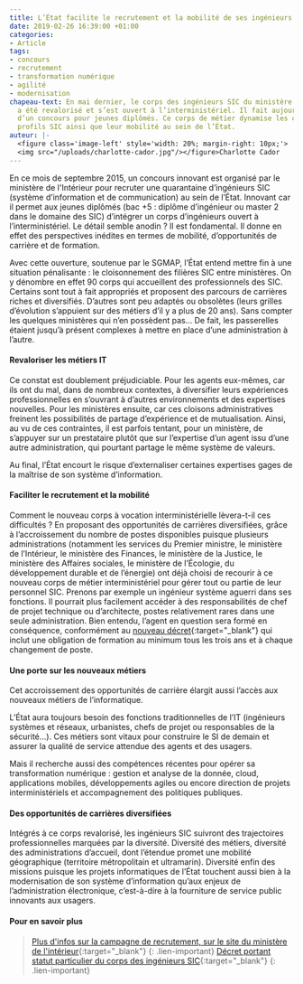 ```yaml
---
title: L’État facilite le recrutement et la mobilité de ses ingénieurs SIC
date: 2019-02-26 16:39:00 +01:00
categories:
- Article
tags:
- concours
- recrutement
- transformation numérique
- agilité
- modernisation
chapeau-text: En mai dernier, le corps des ingénieurs SIC du ministère de l’Intérieur
  a été revalorisé et s’est ouvert à l’interministériel. Il fait aujourd’hui l’objet
  d’un concours pour jeunes diplômés. Ce corps de métier dynamise les carrières des
  profils SIC ainsi que leur mobilité au sein de l’État.
auteur: |-
  <figure class='image-left' style='width: 20%; margin-right: 10px;'>
  <img src="/uploads/charlotte-cador.jpg"/></figure>Charlotte Cador
---
```


En ce mois de septembre 2015, un concours innovant est organisé par le ministère de l'Intérieur pour recruter une quarantaine d’ingénieurs SIC (système d’information et de communication) au sein de l’État. Innovant car il permet aux jeunes diplômés (bac \+5 : diplôme d’ingénieur ou master 2 dans le domaine des SIC) d’intégrer un corps d’ingénieurs ouvert à l’interministériel. Le détail semble anodin ? Il est fondamental. Il donne en effet des perspectives inédites en termes de mobilité, d’opportunités de carrière et de formation.

Avec cette ouverture, soutenue par le SGMAP, l’État entend mettre fin à une situation pénalisante : le cloisonnement des filières SIC entre ministères. On y dénombre en effet 90 corps qui accueillent des professionnels des SIC. Certains sont tout à fait appropriés et proposent des parcours de carrières riches et diversifiés. D’autres sont peu adaptés ou obsolètes (leurs grilles d’évolution s’appuient sur des métiers d’il y a plus de 20 ans). Sans compter les quelques ministères qui n’en possèdent pas… De fait, les passerelles étaient jusqu’à présent complexes à mettre en place d’une administration à l’autre.

#### Revaloriser les métiers IT

Ce constat est doublement préjudiciable. Pour les agents eux-mêmes, car ils ont du mal, dans de nombreux contextes, à diversifier leurs expériences professionnelles en s’ouvrant à d’autres environnements et des expertises nouvelles. Pour les ministères ensuite, car ces cloisons administratives freinent les possibilités de partage d’expérience et de mutualisation. Ainsi, au vu de ces contraintes, il est parfois tentant, pour un ministère, de s’appuyer sur un prestataire plutôt que sur l’expertise d’un agent issu d’une autre administration, qui pourtant partage le même système de valeurs.

Au final, l’État encourt le risque d’externaliser certaines expertises gages de la maîtrise de son système d’information.

#### Faciliter le recrutement et la mobilité

Comment le nouveau corps à vocation interministérielle lèvera-t-il ces difficultés ? En proposant des opportunités de carrières diversifiées, grâce à l’accroissement du nombre de postes disponibles puisque plusieurs administrations (notamment les services du Premier ministre, le ministère de l’Intérieur, le ministère des Finances, le ministère de la Justice, le ministère des Affaires sociales, le ministère de l’Écologie, du développement durable et de l’énergie) ont déjà choisi de recourir à ce nouveau corps de métier interministériel pour gérer tout ou partie de leur personnel SIC. Prenons par exemple un ingénieur système aguerri dans ses fonctions. Il pourrait plus facilement accéder à des responsabilités de chef de projet technique ou d’architecte, postes relativement rares dans une seule administration. Bien entendu, l’agent en question sera formé en conséquence, conformément au [nouveau décret](https://www.legifrance.gouv.fr/affichTexte.do?cidTexte=JORFTEXT000030645061&dateTexte=&categorieLien=id){:target="_blank"} qui inclut une obligation de formation au minimum tous les trois ans et à chaque changement de poste.

#### Une porte sur les nouveaux métiers

Cet accroissement des opportunités de carrière élargit aussi l’accès aux nouveaux métiers de l’informatique.

L’État aura toujours besoin des fonctions traditionnelles de l’IT (ingénieurs systèmes et réseaux, urbanistes, chefs de projet ou responsables de la sécurité…). Ces métiers sont vitaux pour construire le SI de demain et assurer la qualité de service attendue des agents et des usagers.

Mais il recherche aussi des compétences récentes pour opérer sa transformation numérique : gestion et analyse de la donnée, cloud, applications mobiles, développements agiles ou encore direction de projets interministériels et accompagnement des politiques publiques.

#### Des opportunités de carrières diversifiées

Intégrés à ce corps revalorisé, les ingénieurs SIC suivront des trajectoires professionnelles marquées par la diversité. Diversité des métiers, diversité des administrations d’accueil, dont l’étendue promet une mobilité géographique (territoire métropolitain et ultramarin). Diversité enfin des missions puisque les projets informatiques de l’État touchent aussi bien à la modernisation de son système d’information qu’aux enjeux de l’administration électronique, c’est-à-dire à la fourniture de service public innovants aux usagers.

#### Pour en savoir plus
> [Plus d'infos sur la campagne de recrutement, sur le site du ministère de l'intérieur](https://www.interieur.gouv.fr/Archives/Archives-des-actualites/2015-Actualites/L-Etat-recrute-40-ingenieurs-SIC){:target="_blank"}
{: .lien-important}
> [Décret portant statut particulier du corps des ingénieurs SIC](https://www.legifrance.gouv.fr/affichTexte.do?cidTexte=JORFTEXT000030645061&dateTexte=&categorieLien=id){:target="_blank"}
{: .lien-important}